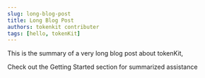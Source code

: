 ```yaml
---
slug: long-blog-post
title: Long Blog Post
authors: tokenkit contributer
tags: [hello, tokenKit]
---
```


This is the summary of a very long blog post about tokenKit,



<!--truncate-->

Check out the Getting Started section for summarized assistance
